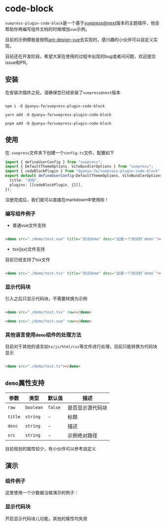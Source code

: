 # code-block

<NpmBadge package="@yanyu-fe/vuepress-plugin-code-block" />


`vuepress-plugin-code-block`是一个基于[vuepress@next](https://v2.vuepress.vuejs.org/)版本的主题插件，他会帮助你再编写组件文档的时候增加`vue`示例。

目前的示例模板是按照[ant-design-vue](https://next.antdv.com)去实现的，感兴趣的小伙伴可以自定义实现。

目前还在开发阶段，希望大家在使用的过程中出现的bug或者问问题，欢迎提交issue和PR。

## 安装

在安装次插件之前，请确保您已经安装了`vuepress@next`版本

```shell

npm i -D @yanyu-fe/vuepress-plugin-code-block

yarn add -D @yanyu-fe/vuepress-plugin-code-block

pnpm add -D @yanyu-fe/vuepress-plugin-code-block

```

## 使用

在`.vuepress`文件夹下创建一个`config.ts`文件，配置如下

```ts
import { defineUserConfig } from "vuepress";
import { DefaultThemeOptions, ViteBundlerOptions } from "vuepress";
import { codeBlockPlugin } from "@yanyu-fe/vuepress-plugin-code-block";
export default defineUserConfig<DefaultThemeOptions, ViteBundlerOptions>({
  title: "文档",
  plugins: [[codeBlockPlugin, {}]],
});

```

注册完成后，我们就可以直接在markdown中使用啦！

### 编写组件例子

* 普通vue文件支持

```markdown

<demo src="./demo/test.vue" title="测试demo" desc="这是一个测试的`demo`"></demo>

```

* tsx(jsx)文件支持

目前已经支持了tsx文件

```markdown

<demo src="./demo/test.tsx" title="测试demo" desc="这是一个测试的`demo`"></demo>

```


### 显示代码块

引入之后只显示代码块，不需要转换为示例

```markdown

<demo src="./demo/test.tsx" raw></demo>

<demo src="./demo/test.vue" raw></demo>

```



### 其他语言使用`demo`组件的处理方法

目前对于其他的语言如`ts/js/html/css`等文件进行处理，目前只能转换为代码块显示

```markdown

<demo src="./demo/test.ts"></demo>

```


## `demo`属性支持

| 参数    | 类型      | 默认值  | 描述             |
| ------- | --------- | ------- | ---------------- |
| `raw`   | `boolean` | `false` | 是否显示源代码块 |
| `title` | `string`  | -       | 标题             |
| `desc`  | `string`  | -       | 描述             |
| `src`   | `string`  | -       | 示例绝对路径     |


目前规划的属性较少，有小伙伴可以参考自定义

## 演示

### 组件例子

这里使用一个计数器当做演示的例子：

<demo src="./example/test.vue" title="计数器" desc="基础的计数器的功能"></demo>


### 显示代码块

开启显示代码块儿功能，其他的属性均失效

<demo src="./example/test.vue" raw></demo>
